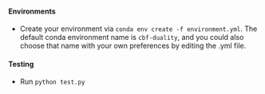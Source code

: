#### Environments
* Create your environment via `conda env create -f environment.yml`. The default conda environment name is `cbf-duality`, and you could also choose that name with your own preferences by editing the .yml file.

#### Testing
* Run `python test.py`